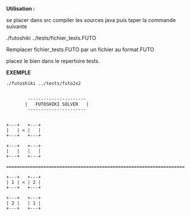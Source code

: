 **Utilisation :**

se placer dans src
compiler les sources java
puis taper la commande suivante

./futoshiki ../tests/fichier_tests.FUTO

Remplacer fichier_tests.FUTO par un fichier au format FUTO

placez le bien dans le repertoire tests.



**EXEMPLE**
```shell
./futoshiki ../tests/futo2x2  


        ----------------------
       |   FUTOSHIKI SOLVER   |
        ----------------------


+---+   +---+   
|   | < |   |
+---+   +---+   
             
+---+   +---+   
|   |   |   |
+---+   +---+   

===================================================================

+---+   +---+   
| 1 | < | 2 |
+---+   +---+   
             
+---+   +---+   
| 2 |   | 1 |
+---+   +---+   


```

